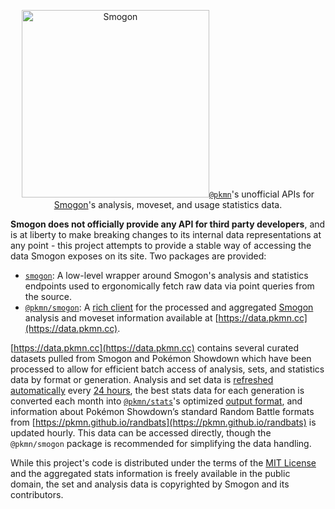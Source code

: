 <p align="center">
  <a href="https://www.smogon.com/">
    <img alt="Smogon" height="300" src="https://pkmn.cc/smogon.svg />
  </a>
</p>

[`@pkmn`](https://pkmn.cc/@pkmn/)'s unofficial APIs for [Smogon](https://smogon.com)'s analysis,
moveset, and usage statistics data.

**Smogon does not officially provide any API for third party developers**, and is at liberty to make
breaking changes to its internal data representations at any point - this project attempts to
provide a stable way of accessing the data Smogon exposes on its site. Two packages are provided:

- [`smogon`](https://github.com/pkmn/smogon/tree/main/smogon): A low-level wrapper around Smogon's
  analysis and statistics endpoints used to ergonomically fetch raw data via point queries from the
  source.
- [`@pkmn/smogon`](https://github.com/pkmn/smogon/tree/main/pkmn): A [rich
  client](https://en.wikipedia.org/wiki/Rich_client) for the processed and aggregated
  [Smogon](https://smogon.com) analysis and moveset information available at
  [https://data.pkmn.cc](https://data.pkmn.cc).

[https://data.pkmn.cc](https://data.pkmn.cc) contains several curated datasets pulled from Smogon
and Pokémon Showdown which have been processed to allow for efficient batch access of analysis,
sets, and statistics data by format or generation. Analysis and set data is [refreshed
automatically](https://simonwillison.net/2020/Oct/9/git-scraping/) every [24
hours](https://github.com/pkmn/smogon/tree/main/.github/workflows/update-sets.yml), the best stats
data for each generation is converted each month into
[`@pkmn/stats`](https://github.com/pkmn/stats)'s optimized [output
format](https://github.com/pkmn/stats/blob/main/stats/OUTPUT.md), and information about Pokémon
Showdown’s standard Random Battle formats from
[https://pkmn.github.io/randbats](https://pkmn.github.io/randbats) is updated hourly. This data can
be accessed directly, though the `@pkmn/smogon` package is recommended for simplifying the data
handling.

While this project's code is distributed under the terms of the [MIT
License](https://github.com/pkmn/smogon/tree/main/LICENSE) and the aggregated stats information is
freely available in the public domain, the set and analysis data is copyrighted by Smogon and its
contributors.
